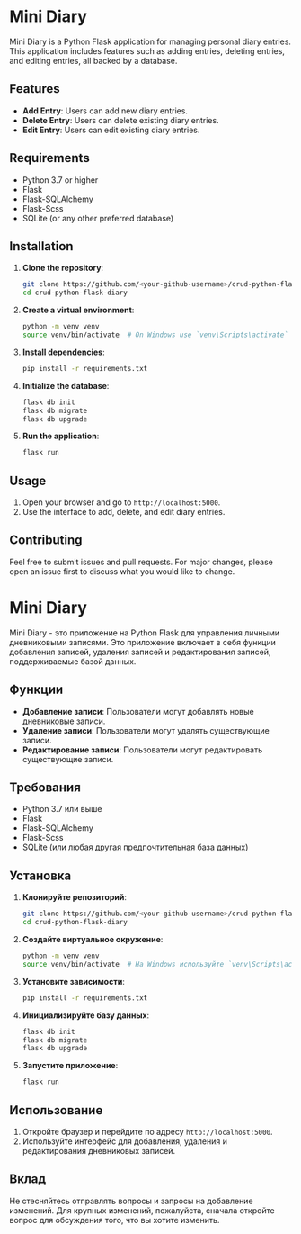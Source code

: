 # Mini Diary

Mini Diary is a Python Flask application for managing personal diary entries. This application includes features such as adding entries, deleting entries, and editing entries, all backed by a database.

## Features

- **Add Entry**: Users can add new diary entries.
- **Delete Entry**: Users can delete existing diary entries.
- **Edit Entry**: Users can edit existing diary entries.

## Requirements

- Python 3.7 or higher
- Flask
- Flask-SQLAlchemy
- Flask-Scss
- SQLite (or any other preferred database)

## Installation

1. **Clone the repository**:
    ```sh
    git clone https://github.com/<your-github-username>/crud-python-flask-diary.git
    cd crud-python-flask-diary
    ```

2. **Create a virtual environment**:
    ```sh
    python -m venv venv
    source venv/bin/activate  # On Windows use `venv\Scripts\activate`
    ```

3. **Install dependencies**:
    ```sh
    pip install -r requirements.txt
    ```

4. **Initialize the database**:
    ```sh
    flask db init
    flask db migrate
    flask db upgrade
    ```

5. **Run the application**:
    ```sh
    flask run
    ```

## Usage

1. Open your browser and go to `http://localhost:5000`.
2. Use the interface to add, delete, and edit diary entries.

## Contributing

Feel free to submit issues and pull requests. For major changes, please open an issue first to discuss what you would like to change.





# Mini Diary

Mini Diary - это приложение на Python Flask для управления личными дневниковыми записями. Это приложение включает в себя функции добавления записей, удаления записей и редактирования записей, поддерживаемые базой данных.

## Функции

- **Добавление записи**: Пользователи могут добавлять новые дневниковые записи.
- **Удаление записи**: Пользователи могут удалять существующие записи.
- **Редактирование записи**: Пользователи могут редактировать существующие записи.

## Требования

- Python 3.7 или выше
- Flask
- Flask-SQLAlchemy
- Flask-Scss
- SQLite (или любая другая предпочтительная база данных)

## Установка

1. **Клонируйте репозиторий**:
    ```sh
    git clone https://github.com/<your-github-username>/crud-python-flask-diary.git
    cd crud-python-flask-diary
    ```

2. **Создайте виртуальное окружение**:
    ```sh
    python -m venv venv
    source venv/bin/activate  # На Windows используйте `venv\Scripts\activate`
    ```

3. **Установите зависимости**:
    ```sh
    pip install -r requirements.txt
    ```

4. **Инициализируйте базу данных**:
    ```sh
    flask db init
    flask db migrate
    flask db upgrade
    ```

5. **Запустите приложение**:
    ```sh
    flask run
    ```

## Использование

1. Откройте браузер и перейдите по адресу `http://localhost:5000`.
2. Используйте интерфейс для добавления, удаления и редактирования дневниковых записей.

## Вклад

Не стесняйтесь отправлять вопросы и запросы на добавление изменений. Для крупных изменений, пожалуйста, сначала откройте вопрос для обсуждения того, что вы хотите изменить.

